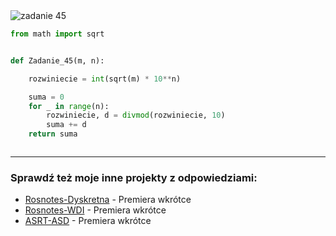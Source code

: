 <picture>
  <source srcset="../../srt/zbior_zadan/45.png" media="(prefers-color-scheme: light)">
  <source srcset="../../srt/zbior_zadan/black_45.png" media="(prefers-color-scheme: dark)">
  <img src="../../srt/zbior_zadan/black_45.png" alt="zadanie 45">
</picture>

```python
from math import sqrt


def Zadanie_45(m, n):

    rozwiniecie = int(sqrt(m) * 10**n)

    suma = 0
    for _ in range(n):
        rozwiniecie, d = divmod(rozwiniecie, 10)
        suma += d
    return suma



```

---
### Sprawdź też moje inne projekty z odpowiedziami:
- [Rosnotes-Dyskretna](https://github.com/kamilGie/Rosnotes-Dyskretna) - Premiera wkrótce
- [Rosnotes-WDI](https://github.com/kamilGie/Rosnotes-WDI) - Premiera wkrótce
- [ASRT-ASD](https://github.com/kamilGie/Rosnotes-Dyskretna) - Premiera wkrótce
